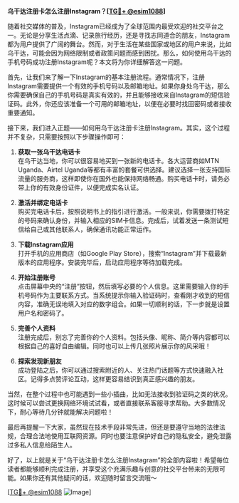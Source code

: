 **乌干达注册卡怎么注册Instagram？[[TG💪+ @esim1088](https://t.me/s/esim1088)]**

随着社交媒体的普及，Instagram已经成为了全球范围内最受欢迎的社交平台之一。无论是分享生活点滴、记录旅行经历，还是寻找志同道合的朋友，Instagram都为用户提供了广阔的舞台。然而，对于生活在某些国家或地区的用户来说，比如乌干达，可能会因为网络限制或者政策问题而感到困扰。那么，如何使用乌干达的手机号码成功注册Instagram呢？本文将为你详细解答这一问题。

首先，让我们来了解一下Instagram的基本注册流程。通常情况下，注册Instagram需要提供一个有效的手机号码以及邮箱地址。如果你身处乌干达，那么你需要确保自己的手机号码是真实有效的，并且能够接收来自Instagram的短信验证码。此外，你还应该准备一个可用的邮箱地址，以便在必要时找回密码或者接收重要通知。

接下来，我们进入正题——如何用乌干达注册卡注册Instagram。其实，这个过程并不复杂，只需要按照以下步骤操作即可：

1. **获取一张乌干达电话卡**  
   在乌干达当地，你可以很容易地买到一张新的电话卡。各大运营商如MTN Uganda、Airtel Uganda等都有丰富的套餐可供选择。建议选择一张支持国际流量的服务商，这样即使你在国外也能保持网络畅通。购买电话卡时，请务必带上你的有效身份证件，以便完成实名认证。

2. **激活并绑定电话卡**  
   购买完电话卡后，按照说明书上的指引进行激活。一般来说，你需要拨打特定的号码来确认身份，并输入相应的SIM卡信息。完成后，试着发送一条测试短信给自己或其他联系人，确保通讯功能正常运作。

3. **下载Instagram应用**  
   打开手机的应用商店（如Google Play Store），搜索“Instagram”并下载最新版本的应用程序。安装完毕后，启动应用程序等待加载完成。

4. **开始注册账号**  
   点击屏幕中央的“注册”按钮，然后填写必要的个人信息。这里需要输入你的手机号码作为主要联系方式。当系统提示你输入验证码时，查看刚才收到的短信内容，准确无误地填入对应的数字组合。如果一切顺利的话，下一步就是设置用户名和密码了。

5. **完善个人资料**  
   注册完成后，别忘了完善你的个人资料。包括头像、昵称、简介等内容都可以根据自己的喜好自由编辑。同时也可以上传几张照片展示你的风采哦！

6. **探索发现新朋友**  
   成功登陆之后，你可以通过搜索附近的人、关注热门话题等方式快速融入社区。记得多点赞评论互动，这样更容易结识到真正感兴趣的朋友。

当然，在整个过程中也可能遇到一些小插曲，比如无法接收到验证码之类的状况。这时候可以尝试更换网络环境试试看，或者直接联系客服寻求帮助。大多数情况下，耐心等待几分钟就能解决问题啦！

最后再提醒一下大家，虽然现在技术手段非常先进，但还是要遵守当地的法律法规，合理合法地使用互联网资源。同时也要注意保护好自己的隐私安全，避免泄露过多私人信息给陌生人。

好了，以上就是关于“乌干达注册卡怎么注册Instagram”的全部内容啦！希望每位读者都能够顺利完成注册，并享受这个充满乐趣与创意的社交平台带来的无限可能。如果你还有其他疑问的话，欢迎随时留言交流哦～  

[[TG💪+ @esim1088](https://t.me/s/esim1088) ![Image](https://i.postimg.cc/4NQfJmqS/Snipaste-2025-05-13-00-14-12.png)]
